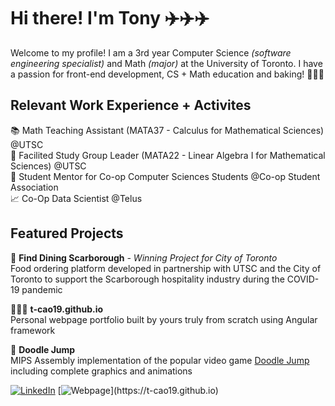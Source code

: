 # Hi there! I'm Tony ✈️✈️✈️

Welcome to my profile! I am a 3rd year Computer Science *(software engineering specialist)* and Math *(major)* at the University of Toronto. I have a passion for front-end development, CS + Math education and baking! 🧑🏻‍🍳

## Relevant Work Experience + Activites
📚 Math Teaching Assistant (MATA37 - Calculus for Mathematical Sciences) @UTSC    
📖 Facilited Study Group Leader (MATA22 - Linear Algebra I for Mathematical Sciences) @UTSC   
🔖 Student Mentor for Co-op Computer Sciences Students @Co-op Student Association   
📈 Co-Op Data Scientist @Telus

## Featured Projects
🍜 **Find Dining Scarborough** *- Winning Project for City of Toronto*  
Food ordering platform developed in partnership with UTSC and the City of Toronto to support the Scarborough hospitality industry during the COVID-19 pandemic   
  
👨🏻‍💻 **t-cao19.github.io**   
Personal webpage portfolio built by yours truly from scratch using Angular framework   
   
📱 **Doodle Jump**   
MIPS Assembly implementation of the popular video game [Doodle Jump](https://poki.com/en/g/doodle-jump) including complete graphics and animations   
  
[![LinkedIn](https://img.shields.io/badge/LinkedIn-0077B5?style=for-the-badge&logo=linkedin&logoColor=white)](https://www.linkedin.com/in/tony-cao19/)
[![Webpage](https://img.shields.io/badge/angular%20-%23DD0031.svg?&style=for-the-badge&logo=angular&logoColor=white")](https://t-cao19.github.io)
